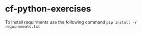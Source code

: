 # cf-python-exercises

To install requirments use the following command 
`pip install -r requirements.txt`


